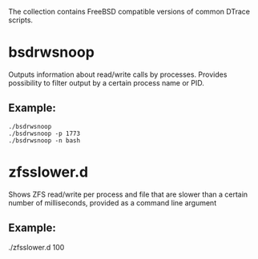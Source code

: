 The collection contains FreeBSD compatible versions of common DTrace scripts.

# bsdrwsnoop

Outputs information about read/write calls by processes.
Provides possibility to filter output by a certain process
name or PID.

## Example:
    ./bsdrwsnoop
    ./bsdrwsnoop -p 1773
    ./bsdrwsnoop -n bash

# zfsslower.d

Shows ZFS read/write per process and file that are slower than
a certain number of milliseconds, provided as a command line argument

## Example:
   ./zfsslower.d 100
